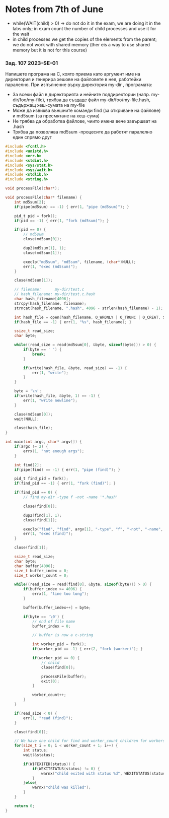 # Notes from 7th of June 

- while(WAIT(child) > 0) -> do not do it in the exam, we are doing it in the labs only; in exam count the number of child processes and use it for the wait
- in child processes we get the copies of the elements from the parent; we do not work with shared memory (ther eis a way to use shared memory but it is not for this course)


### Зад. 107 2023-SE-01

Напишете програма на C, която приема като аргумент име на директория и генерира хешове на файловете в нея, работейки паралелно.
При изпълнение върху директория my-dir , програмата:
- За всеки файл в директорията и нейните поддиректории (напр. my-dir/foo/my-file), трябва
да създаде файл my-dir/foo/my-file.hash, съдържащ хеш-сумата на my-file
- Може да извиква външните команди find (за откриване на файлове) и md5sum (за пресмятане
на хеш-сума)
- Не трябва да обработва файлове, чиито имена вече завършват на .hash
- Трябва да позволява md5sum -процесите да работят паралелно един спрямо друг


```c
#include <fcntl.h>
#include <unistd.h>
#include <err.h>
#include <stdint.h>
#include <sys/stat.h>
#include <sys/wait.h>
#include <stdlib.h>
#include <string.h>

void processFile(char*);

void processFile(char* filename) {
	int md5sum[2];
	if(pipe(md5sum) == -1) { err(1, "pipe (md5sum)"); }

	pid_t pid = fork();
	if(pid == -1) { err(1, "fork (md5sum)"); }

	if(pid == 0) {
		// md5sum
		close(md5sum[0]);

		dup2(md5sum[1], 1);
		close(md5sum[1]);

		execlp("md5sum", "md5sum", filename, (char*)NULL);
		err(1, "exec (md5sum)");
	}

	close(md5sum[1]);

	// filename:      my-dir/test.c
	// hash_filename: my-dir/test.c.hash
	char hash_filename[4096];
	strcpy(hash_filename, filename);
	strncat(hash_filename, ".hash", 4096 - strlen(hash_filename) - 1);

	int hash_file = open(hash_filename, O_WRONLY | O_TRUNC | O_CREAT, S_IRUSR | S_IWUSR);
	if(hash_file == -1) { err(1, "%s", hash_filename); }

	ssize_t read_size;
	char byte;

	while((read_size = read(md5sum[0], &byte, sizeof(byte))) > 0) {
		if(byte == ' ') {
			break;
		}

		if(write(hash_file, &byte, read_size) == -1) {
			err(1, "write");
		}
	}

	byte = '\n';
	if(write(hash_file, &byte, 1) == -1) {
		err(1, "write newline");
	}

	close(md5sum[0]);
	wait(NULL);

	close(hash_file);
}

int main(int argc, char* argv[]) {
	if(argc != 2) {
		errx(1, "not enough args");
	}

	int find[2];
	if(pipe(find) == -1) { err(1, "pipe (find)"); }

	pid_t find_pid = fork();
	if(find_pid == -1) { err(1, "fork (find)"); }

	if(find_pid == 0) {
		// find my-dir -type f -not -name '*.hash'

		close(find[0]);

		dup2(find[1], 1);
		close(find[1]);

		execlp("find", "find", argv[1], "-type", "f", "-not", "-name", "*.hash", "-print0", (char*)NULL);
		err(1, "exec (find)");
	}

	close(find[1]);

	ssize_t read_size;
	char byte;
	char buffer[4096];
	size_t buffer_index = 0;
	size_t worker_count = 0;

	while((read_size = read(find[0], &byte, sizeof(byte))) > 0) {
		if(buffer_index >= 4096) {
			errx(1, "line too long");
		}

		buffer[buffer_index++] = byte;

		if(byte == '\0') {
			// end of file name
			buffer_index = 0;

			// buffer is now a c-string

			int worker_pid = fork();
			if(worker_pid == -1) { err(2, "fork (worker)"); }

			if(worker_pid == 0) {
				// child
				close(find[0]);

				processFile(buffer);
				exit(0);
			}

			worker_count++;
		}
	}

	if(read_size < 0) {
		err(1, "read (find)");
	}

	close(find[0]);

	// We have one child for find and worker_count children for workers.
	for(size_t i = 0; i < worker_count + 1; i++) {
		int status;
		wait(&status);

		if(WIFEXITED(status)) {
			if(WEXITSTATUS(status) != 0) {
				warnx("child exited with status %d", WEXITSTATUS(status));
			}
		}else{
			warnx("child was killed");
		}
	}

	return 0;
}
```